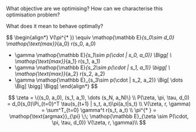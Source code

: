What objective are we optimising?
How can we characterise this optimisation problem?

What does it mean to behave optimally?

$$
\begin{align*}
V(\pi^{* }) \equiv  \mathop{\mathbb E}_{s_0\sim d_0} \mathop{\text{max}}_{a_0} r(s_0, a_0)
+ \gamma  \mathop{\mathbb E}_{s_1\sim p(\cdot | s_0, a_0)} \Bigg[ \\ \mathop{\text{max}}_{a_1} r(s_1, a_1)
+ \gamma \mathop{\mathbb E}_{s_2\sim p(\cdot | s_1, a_1)} \bigg[ \\ \mathop{\text{max}}_{a_2} r(s_2, a_2)
+ \gamma  \mathop{\mathbb E}_{s_3\sim p(\cdot | s_2, a_2)} \Big[
\dots \Big] \bigg] \Bigg]
\end{align*}
$$


$$
\zeta = \{(s_0, a_0), (s_1, a_1), \dots (s_N, a_N)\} \\
P(\zeta, \pi, \tau, d_0) = d_0(s_0)\Pi_{t=0}^T \tau(s_{t+1} | s_t, a_t)\pi(a_t|s_t) \\
V(\zeta, r, \gamma) = \sum^T_{t=0} \gamma^t r(s_t, a_t) \\
\pi^{* } = \mathop{\text{argmax}}_{\pi} \;\;  \mathop{\mathbb E}_{\zeta \sim P(\cdot, \pi, \tau, d_0)} V(\zeta, r, \gamma)\\
$$
